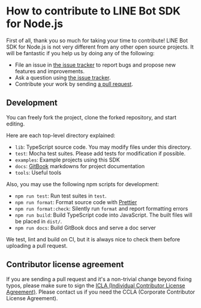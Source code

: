 # How to contribute to LINE Bot SDK for Node.js

First of all, thank you so much for taking your time to contribute! LINE Bot SDK
for Node.js is not very different from any other open source projects. It will
be fantastic if you help us by doing any of the following:

- File an issue in [the issue tracker](https://github.com/line/line-bot-sdk-nodejs/issues)
  to report bugs and propose new features and improvements.
- Ask a question using [the issue tracker](https://github.com/line/line-bot-sdk-nodejs/issues).
- Contribute your work by sending [a pull request](https://github.com/line/line-bot-sdk-nodejs/pulls).

## Development

You can freely fork the project, clone the forked repository, and start editing.

Here are each top-level directory explained:

* `lib`: TypeScript source code. You may modify files under this directory.
* `test`: Mocha test suites. Please add tests for modification if possible.
* `examples`: Example projects using this SDK
* `docs`: [GitBook](https://www.gitbook.com/) markdowns for project documentation
* `tools`: Useful tools

Also, you may use the following npm scripts for development:

* `npm run test`: Run test suites in `test`.
* `npm run format`: Format source code with [Prettier](https://github.com/prettier/prettier)
* `npm run format:check`: Silently run `format` and report formatting errors
* `npm run build`: Build TypeScript code into JavaScript. The built files will
  be placed in `dist/`.
* `npm run docs`: Build GitBook docs and serve a doc server

We test, lint and build on CI, but it is always nice to check them before
uploading a pull request.

## Contributor license agreement

If you are sending a pull request and it's a non-trivial change beyond fixing
typos, please make sure to sign the [ICLA (Individual Contributor License Agreement)](https://feedback.line.me/enquete/public/919-h9Yqmr1u).
Please contact us if you need the CCLA (Corporate Contributor License Agreement).
